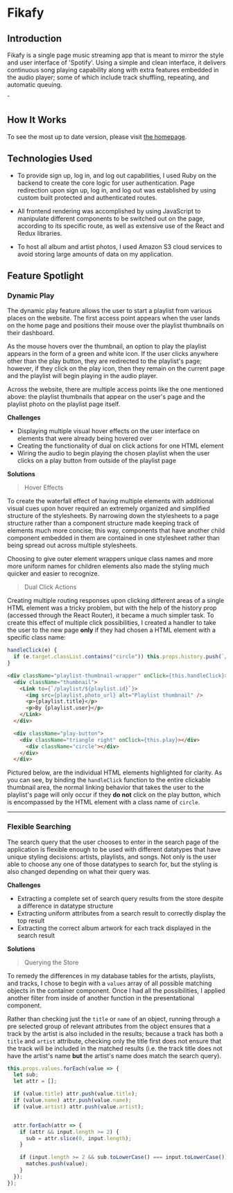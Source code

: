 # Fikafy

## Introduction
Fikafy is a single page music streaming app that is meant to mirror the style and user interface of 'Spotify'. Using a simple and clean interface, it delivers continuous song playing capability along with extra features embedded in the audio player; some of which include track shuffling, repeating, and automatic queuing. 

ˆ

## How It Works
To see the most up to date version, please visit [the homepage](https://karleee-spotify.herokuapp.com/#/welcome).

## Technologies Used
* To provide sign up, log in, and log out capabilities, I used Ruby on the backend to create the core logic for user authentication. Page redirection upon sign up, log in, and log out was established by using custom built protected and authenticated routes. 

* All frontend rendering was accomplished by using JavaScript to manipulate different components to be switched out on the page, according to its specific route, as well as extensive use of the React and Redux libraries.

* To host all album and artist photos, I used Amazon S3 cloud services to avoid storing large amounts of data on my application.

## Feature Spotlight

### Dynamic Play

The dynamic play feature allows the user to start a playlist from various places on the website. The first access point appears when the user lands on the home page and positions their mouse over the playlist thumbnails on their dashboard. 

As the mouse hovers over the thumbnail, an option to play the playlist appears in the form of a green and white icon. If the user clicks anywhere other than the play button, they are redirected to the playlist's page; however, if they click on the play icon, then they remain on the current page and the playlist will begin playing in the audio player.

Across the website, there are multiple access points like the one mentioned above: the playlist thumbnails that appear on the user's page and the playlist photo on the playlist page itself.

**Challenges**

* Displaying multiple visual hover effects on the user interface on elements that were already being hovered over
* Creating the functionality of dual on click actions for one HTML element
* Wiring the audio to begin playing the chosen playlist when the user clicks on a play button from outside of the playlist page

**Solutions**
> Hover Effects

To create the waterfall effect of having multiple elements with additional visual cues upon hover required an extremely organized and simplified structure of the stylesheets. By narrowing down the stylesheets to a page structure rather than a component structure made keeping track of elements much more concise; this way, components that have another child component embedded in them are contained in one stylesheet rather than being spread out across multiple stylesheets. 

Choosing to give outer element wrappers unique class names and more more uniform names for children elements also made the styling much quicker and easier to recognize.  

> Dual Click Actions

Creating multiple routing responses upon clicking different areas of a single HTML element was a tricky problem, but with the help of the history prop (accessed through the React Router), it became a much simpler task. To create this effect of multiple click possibilities, I created a handler to take the user to the new page __only__ if they had chosen a HTML element with a specific class name:

``` javascript
handleClick(e) {
  if (e.target.classList.contains("circle")) this.props.history.push(`/home`);
}
```

``` html
<div className="playlist-thumbnail-wrapper" onClick={this.handleClick}> 
  <div className="thumbnail">
    <Link to={`/playlist/${playlist.id}`}>
      <img src={playlist.photo_url} alt="Playlist thumbnail" />
      <p>{playlist.title}</p>
      <p>By {playlist.user}</p> 
    </Link>
  </div>

  <div className="play-button">
    <div className="triangle right" onClick={this.play}></div> 
      <div className="circle"></div>
    </div>
  </div>
```

Pictured below, are the individual HTML elements highlighted for clarity. As you can see, by binding the `handleClick` function to the entire clickable thumbnail area, the normal linking behavior that takes the user to the playlist's page will only occur if they __do not__ click on the play button, which is encompassed by the HTML element with a class name of `circle`.


------

### Flexible Searching

The search query that the user chooses to enter in the search page of the application is flexible enough to be used with different datatypes that have unique styling decisions: artists, playlists, and songs. Not only is the user able to choose any one of those datatypes to search for, but the styling is also changed depending on what their query was. 

**Challenges**

* Extracting a complete set of search query results from the store despite a difference in datatype structure
* Extracting uniform attributes from a search result to correctly display the top result
* Extracting the correct album artwork for each track displayed in the search result

**Solutions**

> Querying the Store

To remedy the differences in my database tables for the artists, playlists, and tracks, I chose to begin with a `values` array of all possible matching objects in the container component. Once I had all the possibilities, I applied another filter from inside of another function in the presentational component.

Rather than checking just the `title` or `name` of an object, running through a pre selected group of relevant attributes from the object ensures that a track by the artist is also included in the results; because a track has both a `title` and `artist` attribute, checking only the title first does not ensure that the track will be included in the matched results (i.e. the track title does not have the artist's name __but__ the artist's name does match the search query).

``` javascript
this.props.values.forEach(value => {
  let sub;
  let attr = [];

  if (value.title) attr.push(value.title);
  if (value.name) attr.push(value.name);
  if (value.artist) attr.push(value.artist);


  attr.forEach(attr => {
    if (attr && input.length >= 2) {
      sub = attr.slice(0, input.length);
    }

    if (input.length >= 2 && sub.toLowerCase() === input.toLowerCase()) {
      matches.push(value);
    }
  });
});
  ```


